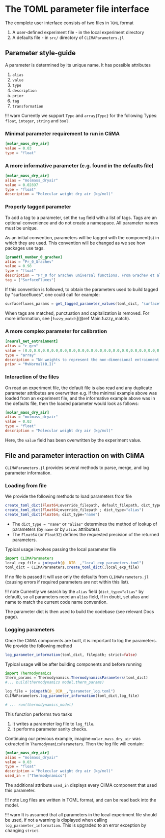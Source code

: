 # The TOML parameter file interface

The complete user interface consists of two files in `TOML` format
1. A user-defined experiment file - in the local experiment directory
2. A defaults file - in `src/` directory of `CLIMAParameters.jl`

## Parameter style-guide

A parameter is determined by its unique name. It has possible attributes
1. `alias`
2. `value`
3. `type`
4. `description`
5. `prior`
6. `tag`
7. `transformation`

!!! warn
    Currently we support `Type` and `array{Type}` for the following Types: `float`, `integer`, `string` and `bool`.

### Minimal parameter requirement to run in CliMA

```TOML
[molar_mass_dry_air]
value = 0.03
type = "float"
```

### A more informative parameter (e.g. found in the defaults file)

```TOML
[molar_mass_dry_air]
alias = "molmass_dryair"
value = 0.02897
type = "float"
description = "Molecular weight dry air (kg/mol)"
```

### Properly tagged parameter
To add a tag to a parameter, set the `tag` field with a list of tags.
Tags are an optional convenience and do not create a namespace. All parameter names must be unique.

As an initial convention, parameters will be tagged with the component(s) in which they are used.
This convention will be changed as we see how packages use tags.

```TOML
[prandtl_number_0_grachev]
alias = "Pr_0_Grachev"
value = 0.98
type = "float"
description = "Pr_0 for Grachev universal functions. From Grachev et al, 2007. DOI: 10.1007/s10546-007-9177-6"
tag = ["SurfaceFluxes"]
```
If this convention is followed, to obtain the parameters used to build tagged by "surfacefluxes", one could call for example:
```julia
surfacefluxes_params = get_tagged_parameter_values(toml_dict, "surfacefluxes")
```

When tags are matched, punctuation and capitalization is removed. For more information, see [`fuzzy_match`](@ref Main.fuzzy_match).

### A more complex parameter for calibration

```TOML
[neural_net_entrainment]
alias = "c_gen"
value = [0.0,0.0,0.0,0.0,0.0,0.0,0.0,0.0,0.0,0.0,0.0,0.0,0.0,0.0,0.0,0.0]
type = "array"
description = "NN weights to represent the non-dimensional entrainment function"
prior = "MvNormal(0,I)"
```

### Interaction of the files

On read an experiment file, the default file is also read and any duplicate parameter attributes are overwritten
e.g. If the minimal example above was loaded from an experiment file, and the informative example above was in the defaults file, then the loaded parameter would look as follows:
``` TOML
[molar_mass_dry_air]
alias = "molmass_dryair"
value = 0.03
type = "float"
description = "Molecular weight dry air (kg/mol)"
```
Here, the `value` field has been overwritten by the experiment value.

## File and parameter interaction on with CliMA

`CLIMAParameters.jl` provides several methods to parse, merge, and log parameter information.


### Loading from file
We provide the following methods to load parameters from file
```julia
create_toml_dict(Float64;override_filepath, default_filepath, dict_type="alias")
create_toml_dict(Float64;override_filepath ; dict_type="alias")
create_toml_dict(Float64; dict_type="name")
```
- The `dict_type = "name"` or `"alias"` determines the method of lookup of parameters (by `name` or by `alias` attributes).
- The `Float64` (or `Float32`) defines the requested precision of the returned parameters.

Typical usage involves passing the local parameter file
```julia
import CLIMAParameters
local_exp_file = joinpath(@__DIR__,"local_exp_parameters.toml")
toml_dict = CLIMAParameters.create_toml_dict(;local_exp_file)
```
If no file is passed it will use only the defaults from `CLIMAParameters.jl` (causing errors if required parameters are not within this list).

!!! note
    Currently we search by the `alias` field (`dict_type="alias"` by default), so all parameters need an `alias` field, if in doubt, set alias and name to match the current code name convention.

The parameter dict is then used to build the codebase (see relevant Docs page).

### Logging parameters

Once the CliMA components are built, it is important to log the parameters. We provide the following method
```julia
log_parameter_information(toml_dict, filepath; strict=false)
```

Typical usage will be after building components and before running
```julia
import Thermodynamics
therm_params = Thermodynamics.ThermodynamicsParameters(toml_dict)
#... build(thermodynamics model,therm_params)

log_file = joinpath(@__DIR__,"parameter_log.toml")
CLIMAParameters.log_parameter_information(toml_dict,log_file)

# ... run(thermodynamics_model)
```

This function performs two tasks
1. It writes a parameter log file to `log_file`.
2. It performs parameter sanity checks.

Continuing our previous example, imagine `molar_mass_dry_air` was extracted in `ThermodynamicsParameters`. Then the log file will contain:
``` TOML
[molar_mass_dry_air]
alias = "molmass_dryair"
value = 0.03
type = "float"
description = "Molecular weight dry air (kg/mol)"
used_in = ["Thermodynamics"]
```
The additional attribute `used_in` displays every CliMA component that used this parameter.

!!! note
    Log files are written in TOML format, and can be read back into the model.

!!! warn
    It is assumed that all parameters in the local experiment file should be used, if not a warning is displayed when calling `log_parameter_information`. This is upgraded to an error exception by changing `strict`.
